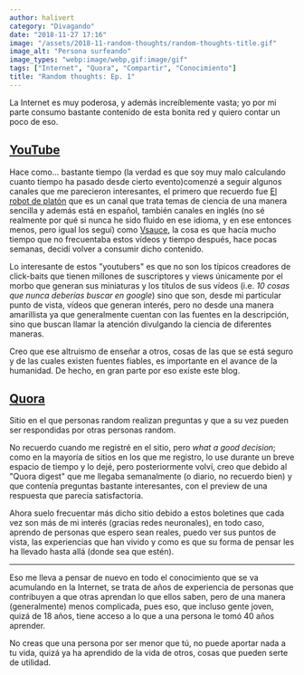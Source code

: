 ```yaml
---
author: halivert
category: "Divagando"
date: "2018-11-27 17:16"
image: "/assets/2018-11-random-thoughts/random-thoughts-title.gif"
image_alt: "Persona surfeando"
image_types: "webp:image/webp,gif:image/gif"
tags: ["Internet", "Quora", "Compartir", "Conocimiento"]
title: "Random thoughts: Ep. 1"
---
```


La Internet es muy poderosa, y además increíblemente vasta; yo por mi
parte consumo bastante contenido de esta bonita red y quiero contar un
poco de eso.

## [YouTube][1]
Hace como... bastante tiempo (la verdad es que soy muy malo calculando cuanto
tiempo ha pasado desde cierto evento)<!-- Seguir leyendo -->comenzé a seguir
algunos canales que me parecieron interesantes, el primero que recuerdo fue [El
robot de platón][2] que es un canal que trata temas de ciencia de una manera
sencilla y además está en español, también canales en inglés (no sé realmente
por qué si nunca he sido fluido en ese idioma, y en ese entonces menos, pero
igual los seguí) como [Vsauce][3], la cosa es que hacía mucho tiempo que no
frecuentaba estos vídeos y tiempo después, hace pocas semanas, decidí volver a
consumir dicho contenido.

Lo interesante de estos "youtubers" es que no son los típicos
creadores de click-baits que tienen millones de suscriptores y views
únicamente por el morbo que generan sus miniaturas y los títulos de sus
vídeos (i.e. _10 cosas que nunca deberías buscar en google_) sino que
son, desde mi particular punto de vista, vídeos que generan interés,
pero no desde una manera amarillista ya que generalmente cuentan con las
fuentes en la descripción, sino que buscan llamar la atención divulgando
la ciencia de diferentes maneras.

Creo que ese altruismo de enseñar a otros, cosas de las que se está
seguro y de las cuales existen fuentes fiables, es importante en el
avance de la humanidad. De hecho, en gran parte por eso existe este
blog.

## [Quora][4]
Sitio en el que personas random realizan preguntas y que a su vez pueden
ser respondidas por otras personas random.

No recuerdo cuando me registré en el sitio, pero _what a good decision_;
como en la mayoría de sitios en los que me registro, lo use durante un
breve espacio de tiempo y lo dejé, pero posteriormente volví, creo que
debido al "Quora digest" que me llegaba semanalmente (o diario, no
recuerdo bien) y que contenía preguntas bastante interesantes, con el
preview de una respuesta que parecía satisfactoria.

Ahora suelo frecuentar más dicho sitio debido a estos boletines que cada
vez son más de mi interés (gracias redes neuronales), en todo caso,
aprendo de personas que espero sean reales, puedo ver sus puntos de
vista, las experiencias que han vivido y como es que su forma de pensar
les ha llevado hasta allá (donde sea que estén).

---

Eso me lleva a pensar de nuevo en todo el conocimiento que se va
acumulando en la Internet, se trata de años de experiencia de personas
que contribuyen a que otras aprendan lo que ellos saben, pero de una
manera (generalmente) menos complicada, pues eso, que incluso gente
joven, quizá de 18 años, tiene acceso a lo que a una persona le tomó
40 años aprender.

No creas que una persona por ser menor que tú, no puede aportar nada a
tu vida, quizá ya ha aprendido de la vida de otros, cosas que pueden
serte de utilidad.

[1]: https://www.youtube.com
[2]: https://www.youtube.com/user/ElRobotdePlaton
[3]: https://www.youtube.com/user/Vsauce
[4]: https://www.quora.com
